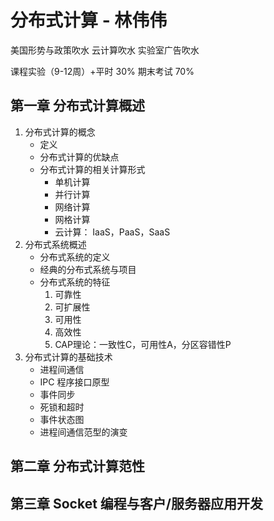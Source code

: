 # 分布式计算 - 林伟伟

美国形势与政策吹水
云计算吹水
实验室广告吹水

课程实验（9-12周）+平时 30%
期末考试 70%

## 第一章 分布式计算概述
1. 分布式计算的概念
    * 定义
    * 分布式计算的优缺点
    * 分布式计算的相关计算形式
        - 单机计算
        - 并行计算
        - 网络计算
        - 网格计算
        - 云计算： IaaS，PaaS，SaaS
2. 分布式系统概述
    * 分布式系统的定义
    * 经典的分布式系统与项目
    * 分布式系统的特征
        1. 可靠性
        2. 可扩展性
        3. 可用性
        4. 高效性
        5. CAP理论：一致性C，可用性A，分区容错性P
3. 分布式计算的基础技术
    * 进程间通信
    * IPC 程序接口原型
    * 事件同步
    * 死锁和超时
    * 事件状态图
    * 进程间通信范型的演变

## 第二章 分布式计算范性

## 第三章 Socket 编程与客户/服务器应用开发
